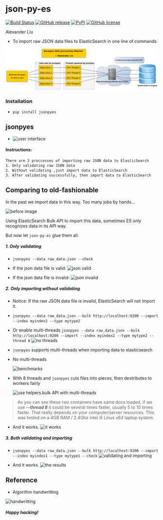 json-py-es
==========

[![Build Status](https://travis-ci.org/xros/jsonpyes.svg?branch=master)](https://travis-ci.org/xros/jsonpyes)
[![GitHub release](https://img.shields.io/github/release/xros/jsonpyes.svg)](https://github.com/xros/jsonpyes/releases)
[![PyPI](https://img.shields.io/pypi/dm/jsonpyes.svg)](https://pypi.python.org/pypi/jsonpyes)
[![GitHub license](https://img.shields.io/github/license/xros/jsonpyes.svg)](https://github.com/xros/jsonpyes/blob/master/LICENSE)

Alexander Liu

* To import raw JSON data files to ElasticSearch in one line of commands

![jsonpyes diagram](static/jsonpyes_data_processing_diagram.png)


### Installation

* ```pip install jsonpyes```  


jsonpyes
--------
* ![user interface](https://raw.githubusercontent.com/xros/jsonpyes/master/static/snapshot236.png)

#### Instructions:
    There are 3 proccesses of importing raw JSON data to ElasticSearch
    1. Only validating raw JSON data
    2. Without validating ,just import data to ElasticSearch
    3. After validating successfully, then import data to ElasticSearch

Comparing to old-fashionable
------

In the past we import data in this way. Too many jobs by hands...

![before image](https://raw.githubusercontent.com/xros/jsonpyes/master/static/snapshot106.jpg)

Using ElasticSearch Bulk API to import this data, sometimes ES only recognizes data in its API way. 

But now let `json-py-es` glue them all.


##### 1. Only validating
* ```jsonpyes --data raw_data.json --check```

* If the json data file is valid: 
![json valid](https://raw.githubusercontent.com/xros/jsonpyes/master/static/snapshot98.jpg)

* If the json data file is invalid: 
![json invalid](https://raw.githubusercontent.com/xros/jsonpyes/master/static/snapshot99.jpg)

##### 2. Only importing without validating
* Notice: If the raw JSON data file is invalid, ElasticSearch will not import it.
* ```jsonpyes --data raw_data.json --bulk http://localhost:9200 --import --index myindex2 --type mytype2```
* Or enable multi-threads ```jsonpyes --data raw_data.json --bulk http://localhost:9200 --import --index myindex2 --type mytype2 --thread 8```
![no threads](https://raw.githubusercontent.com/xros/jsonpyes/master/static/snapshot102.jpg)

* ```jsonpyes``` supports multi-threads when importing data to elasticsearch

* No multi-threads 

    ![benchmarks](https://raw.githubusercontent.com/xros/jsonpyes/master/static/snapshot237.png)

* With 8 threads and `jsonpyes` cuts files into pieces, then destributes to workers fairly 

    ![use helpers.bulk API with multi-threads](https://raw.githubusercontent.com/xros/jsonpyes/master/static/snapshot235.png)

> As you can see these two containers have same docs loaded, if we use **_--thread 8_** it could be several times faster, usually 5 to 10 times faster.
That really depends on your computer/server resources.
This was tested on a 4GB RAM / 2.4Ghz intel i5 Linux x64 laptop system.

* And it works.
![it works](https://raw.githubusercontent.com/xros/jsonpyes/master/static/snapshot105.jpg)

##### 3. Both validating and importing
* ```jsonpyes --data raw_data.json --bulk http://localhost:9200 --import --index myindex1 --type mytype1 --check```
![validating and importing](https://raw.githubusercontent.com/xros/jsonpyes/master/static/snapshot135.png)

* And it works.
![the results](https://raw.githubusercontent.com/xros/jsonpyes/master/static/snapshot101.jpg)


Reference
---------
* Algorithm handwritting

![handwritting](http://i.imgur.com/fgm1Mxt.jpg?1)

##### Happy hacking!

